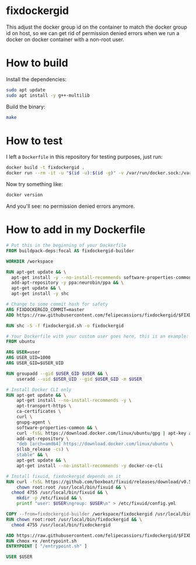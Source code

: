 # fixdockergid

This adjust the docker group id on the container to match the docker group id on host, so we can get rid of permission denied errors when we run a docker on docker container with a non-root user.

# How to build

Install the dependencies:

```bash
sudo apt update
sudo apt install -y g++-multilib
```

Build the binary:

```bash
make
```

# How to test

I left a `Dockerfile` in this repository for testing purposes, just run:

```bash
docker build -t fixdockergid .
docker run --rm -it -u "$(id -u):$(id -g)" -v /var/run/docker.sock:/var/run/docker.sock fixdockergid bash
```

Now try something like:

```bash
docker version
```

And you'll see: no permission denied errors anymore.

# How to add in my Dockerfile

```Dockerfile
# Put this in the beginning of your Dockerfile
FROM buildpack-deps:focal AS fixdockergid-builder

WORKDIR /workspace

RUN apt-get update && \
  apt-get install -y --no-install-recommends software-properties-common && \
  add-apt-repository -y ppa:neurobin/ppa && \
  apt-get update && \
  apt-get install -y shc

# Change to some commit hash for safety
ARG FIXDOCKERGID_COMMIT=master
ADD https://raw.githubusercontent.com/felipecassiors/fixdockergid/$FIXDOCKERGID_COMMIT/fixdockergid.sh .

RUN shc -S -f fixdockergid.sh -o fixdockergid

# Your Dockerfile with your custom user goes here, this is an example:
FROM ubuntu

ARG USER=user
ARG USER_UID=1000
ARG USER_GID=$USER_UID

RUN groupadd --gid $USER_GID $USER && \
	useradd --uid $USER_UID --gid $USER_GID -m $USER

# Install Docker CLI only
RUN apt-get update && \
	apt-get install --no-install-recommends -y \
	apt-transport-https \
	ca-certificates \
	curl \
	gnupg-agent \
	software-properties-common && \
	curl -fsSL https://download.docker.com/linux/ubuntu/gpg | apt-key add - && \
	add-apt-repository \
	"deb [arch=amd64] https://download.docker.com/linux/ubuntu \
	$(lsb_release -cs) \
	stable" && \
	apt-get update && \
	apt-get install --no-install-recommends -y docker-ce-cli

# Install fixuid, fixdockergid depends on it
RUN curl -fsSL https://github.com/boxboat/fixuid/releases/download/v0.5/fixuid-0.5-linux-amd64.tar.gz | tar -C /usr/local/bin -xzf - && \
	chown root:root /usr/local/bin/fixuid && \
  chmod 4755 /usr/local/bin/fixuid && \
	mkdir -p /etc/fixuid && \
	printf "user: $USER\ngroup: $USER\n" > /etc/fixuid/config.yml

COPY --from=fixdockergid-builder /workspace/fixdockergid /usr/local/bin/
RUN chown root:root /usr/local/bin/fixdockergid && \
  chmod 4755 /usr/local/bin/fixdockergid

ADD https://raw.githubusercontent.com/felipecassiors/fixdockergid/$FIXDOCKERGID_COMMIT/entrypoint.sh /
RUN chmox +x /entrypoint.sh
ENTRYPOINT [ "/entrypoint.sh" ]

USER $USER
```
